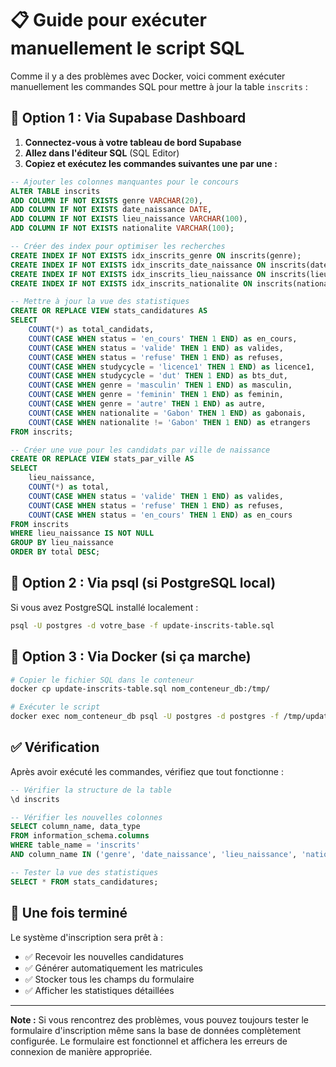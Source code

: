 # 📋 Guide pour exécuter manuellement le script SQL

Comme il y a des problèmes avec Docker, voici comment exécuter manuellement les commandes SQL pour mettre à jour la table `inscrits` :

## 🔧 **Option 1 : Via Supabase Dashboard**

1. **Connectez-vous à votre tableau de bord Supabase**
2. **Allez dans l'éditeur SQL** (SQL Editor)
3. **Copiez et exécutez les commandes suivantes une par une :**

```sql
-- Ajouter les colonnes manquantes pour le concours
ALTER TABLE inscrits 
ADD COLUMN IF NOT EXISTS genre VARCHAR(20),
ADD COLUMN IF NOT EXISTS date_naissance DATE,
ADD COLUMN IF NOT EXISTS lieu_naissance VARCHAR(100),
ADD COLUMN IF NOT EXISTS nationalite VARCHAR(100);
```

```sql
-- Créer des index pour optimiser les recherches
CREATE INDEX IF NOT EXISTS idx_inscrits_genre ON inscrits(genre);
CREATE INDEX IF NOT EXISTS idx_inscrits_date_naissance ON inscrits(date_naissance);
CREATE INDEX IF NOT EXISTS idx_inscrits_lieu_naissance ON inscrits(lieu_naissance);
CREATE INDEX IF NOT EXISTS idx_inscrits_nationalite ON inscrits(nationalite);
```

```sql
-- Mettre à jour la vue des statistiques
CREATE OR REPLACE VIEW stats_candidatures AS
SELECT 
    COUNT(*) as total_candidats,
    COUNT(CASE WHEN status = 'en_cours' THEN 1 END) as en_cours,
    COUNT(CASE WHEN status = 'valide' THEN 1 END) as valides,
    COUNT(CASE WHEN status = 'refuse' THEN 1 END) as refuses,
    COUNT(CASE WHEN studycycle = 'licence1' THEN 1 END) as licence1,
    COUNT(CASE WHEN studycycle = 'dut' THEN 1 END) as bts_dut,
    COUNT(CASE WHEN genre = 'masculin' THEN 1 END) as masculin,
    COUNT(CASE WHEN genre = 'feminin' THEN 1 END) as feminin,
    COUNT(CASE WHEN genre = 'autre' THEN 1 END) as autre,
    COUNT(CASE WHEN nationalite = 'Gabon' THEN 1 END) as gabonais,
    COUNT(CASE WHEN nationalite != 'Gabon' THEN 1 END) as etrangers
FROM inscrits;
```

```sql
-- Créer une vue pour les candidats par ville de naissance
CREATE OR REPLACE VIEW stats_par_ville AS
SELECT 
    lieu_naissance,
    COUNT(*) as total,
    COUNT(CASE WHEN status = 'valide' THEN 1 END) as valides,
    COUNT(CASE WHEN status = 'refuse' THEN 1 END) as refuses,
    COUNT(CASE WHEN status = 'en_cours' THEN 1 END) as en_cours
FROM inscrits
WHERE lieu_naissance IS NOT NULL
GROUP BY lieu_naissance
ORDER BY total DESC;
```

## 🔧 **Option 2 : Via psql (si PostgreSQL local)**

Si vous avez PostgreSQL installé localement :

```bash
psql -U postgres -d votre_base -f update-inscrits-table.sql
```

## 🔧 **Option 3 : Via Docker (si ça marche)**

```bash
# Copier le fichier SQL dans le conteneur
docker cp update-inscrits-table.sql nom_conteneur_db:/tmp/

# Exécuter le script
docker exec nom_conteneur_db psql -U postgres -d postgres -f /tmp/update-inscrits-table.sql
```

## ✅ **Vérification**

Après avoir exécuté les commandes, vérifiez que tout fonctionne :

```sql
-- Vérifier la structure de la table
\d inscrits

-- Vérifier les nouvelles colonnes
SELECT column_name, data_type 
FROM information_schema.columns 
WHERE table_name = 'inscrits' 
AND column_name IN ('genre', 'date_naissance', 'lieu_naissance', 'nationalite');

-- Tester la vue des statistiques
SELECT * FROM stats_candidatures;
```

## 🎯 **Une fois terminé**

Le système d'inscription sera prêt à :
- ✅ Recevoir les nouvelles candidatures
- ✅ Générer automatiquement les matricules  
- ✅ Stocker tous les champs du formulaire
- ✅ Afficher les statistiques détaillées

---

**Note :** Si vous rencontrez des problèmes, vous pouvez toujours tester le formulaire d'inscription même sans la base de données complètement configurée. Le formulaire est fonctionnel et affichera les erreurs de connexion de manière appropriée. 